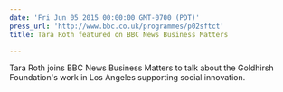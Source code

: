 ```yaml
---
date: 'Fri Jun 05 2015 00:00:00 GMT-0700 (PDT)'
press_url: 'http://www.bbc.co.uk/programmes/p02sftct'
title: Tara Roth featured on BBC News Business Matters

---
```


Tara Roth joins BBC News Business Matters to talk about the Goldhirsh Foundation's work in Los Angeles supporting social innovation.
